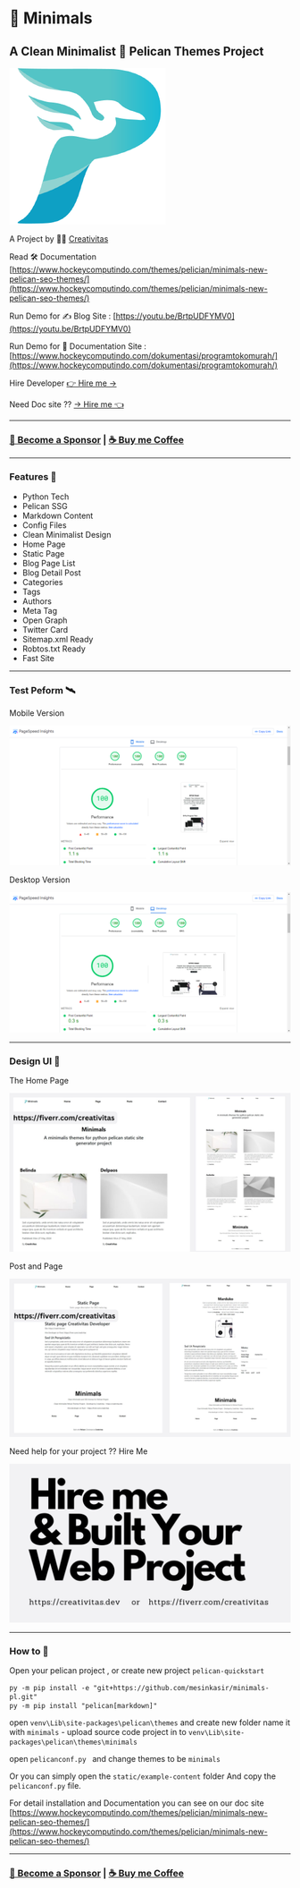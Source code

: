 # 🌟 Minimals

## A Clean Minimalist 🦅 Pelican Themes Project

![Pelican](static/media/pelican.png)

A Project by 👩‍🚀 [Creativitas](https://creativitas.dev)

Read 🛠️ Documentation [https://www.hockeycomputindo.com/themes/pelician/minimals-new-pelican-seo-themes/](https://www.hockeycomputindo.com/themes/pelician/minimals-new-pelican-seo-themes/)

Run Demo for ✍️ Blog Site : [https://youtu.be/BrtpUDFYMV0](https://youtu.be/BrtpUDFYMV0)

Run Demo for 📖 Documentation Site : [https://www.hockeycomputindo.com/dokumentasi/programtokomurah/](https://www.hockeycomputindo.com/dokumentasi/programtokomurah/)

Hire Developer [👉 Hire me →](https://www.fiverr.com/creativitas/design-your-modern-website-using-jekyll)

Need Doc site ?? [→ Hire me 👈](https://www.fiverr.com/creativitas/design-modern-documentation-website-astro-js-stalight)

---

### [🚀 Become a Sponsor](https://github.com/sponsors/mesinkasir) | [☕ Buy me Coffee](https://www.paypal.com/cgi-bin/webscr?cmd=_s-xclick&hosted_button_id=JVZVXBC4N9DAN)

---

### Features 🤹

+ Python Tech
+ Pelican SSG
+ Markdown Content
+ Config Files
+ Clean Minimalist Design
+ Home Page
+ Static Page
+ Blog Page List
+ Blog Detail Post
+ Categories
+ Tags
+ Authors
+ Meta Tag
+ Open Graph 
+ Twitter Card
+ Sitemap.xml Ready
+ Robtos.txt Ready
+ Fast Site

---

### Test Peform 🛰️

Mobile Version

![SEO pelican fast website themes](static/media/mobiles.png)

Desktop Version

![SEO pelican fast website themes](static/media/desktops.png)

---

### Design UI 🎨

The Home Page

![Pelican modern minimalis themes](static/media/minimals.jpg)

Post and Page

![Pelican modern minimalis themes](static/media/minimals-post.jpg)

Need help for your project ?? Hire Me

[![Pelican modern minimalis themes](static/media/minimals-hire.jpg)](https://creativitas.dev/)

---

### How to 👀

Open your pelican project , or create new project `pelican-quickstart`

```
py -m pip install -e "git+https://github.com/mesinkasir/minimals-pl.git"
py -m pip install "pelican[markdown]"
```

open `venv\Lib\site-packages\pelican\themes` and create new folder name it with `minimals` - upload source code project in to `venv\Lib\site-packages\pelican\themes\minimals`

open `pelicanconf.py ` and change themes to be `minimals`

Or you can simply open the `static/example-content` folder And copy the `pelicanconf.py` file.

For detail installation and Documentation you can see on our doc site [https://www.hockeycomputindo.com/themes/pelician/minimals-new-pelican-seo-themes/](https://www.hockeycomputindo.com/themes/pelician/minimals-new-pelican-seo-themes/)

---

### [🚀 Become a Sponsor](https://github.com/sponsors/mesinkasir) | [☕ Buy me Coffee](https://www.paypal.com/cgi-bin/webscr?cmd=_s-xclick&hosted_button_id=JVZVXBC4N9DAN)

